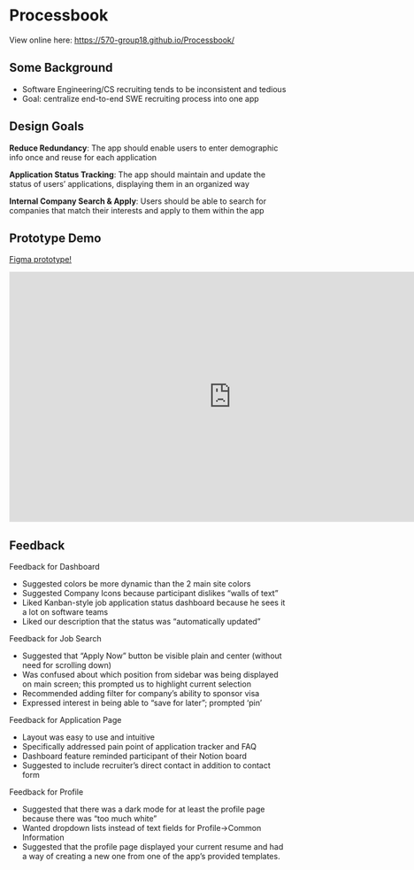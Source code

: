 # Processbook

View online here: https://570-group18.github.io/Processbook/

## Some Background

- Software Engineering/CS recruiting tends to be inconsistent and tedious
- Goal: centralize end-to-end SWE recruiting process into one app

## Design Goals

**Reduce Redundancy**:
The app should enable users to enter demographic info once and reuse  for each application

**Application Status Tracking**:
The app should maintain and update the status of users’ applications, displaying them in an organized way

**Internal Company Search & Apply**:
Users should be able to search for companies that match their interests and apply to them within the app

## Prototype Demo

[Figma prototype!](https://www.figma.com/proto/mtamRseSSiSXTWDMgOBnsk/570-prototype?page-id=0%3A1&node-id=101%3A86&viewport=241%2C48%2C0.11&scaling=scale-down-width&starting-point-node-id=101%3A86)

<iframe style="border: 1px solid rgba(0, 0, 0, 0.1);" width="800" height="450" src="https://www.figma.com/embed?embed_host=share&url=https%3A%2F%2Fwww.figma.com%2Fproto%2FmtamRseSSiSXTWDMgOBnsk%2F570-prototype%3Fpage-id%3D0%253A1%26node-id%3D101%253A86%26viewport%3D241%252C48%252C0.48%26scaling%3Dscale-down-width%26starting-point-node-id%3D101%253A86" allowfullscreen></iframe>

## Feedback

Feedback for Dashboard
- Suggested colors be more dynamic than the 2 main site colors
- Suggested Company Icons because participant dislikes “walls of text”
- Liked Kanban-style job application status dashboard because he sees it a lot on software teams
- Liked our description that the status was “automatically updated”

Feedback for Job Search
- Suggested that “Apply Now” button be visible plain and center (without need for scrolling down)
- Was confused about which position from sidebar was being displayed on main screen; this prompted us to highlight current selection
- Recommended adding filter for company’s ability to sponsor visa 
- Expressed interest in being able to “save for later”; prompted ‘pin’ 

Feedback for Application Page
- Layout was easy to use and intuitive
- Specifically addressed pain point of application tracker and FAQ
- Dashboard feature reminded participant of their Notion board
- Suggested to include recruiter’s direct contact in addition to contact form

Feedback for Profile
- Suggested that there was a dark mode for at least the profile page because there was “too much white”
- Wanted dropdown lists instead of text fields for Profile->Common Information
- Suggested that the profile page displayed your current resume and had a way of creating a new one from one of the app’s provided templates.
